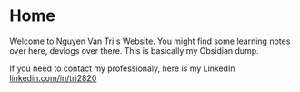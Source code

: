 # Home
Welcome to Nguyen Van Tri's Website. You might find some learning notes over here, devlogs over there. This is basically my Obsidian dump.

If you need to contact my professionaly, here is my LinkedIn
[linkedin.com/in/tri2820](https://www.linkedin.com/in/tri2820/)

